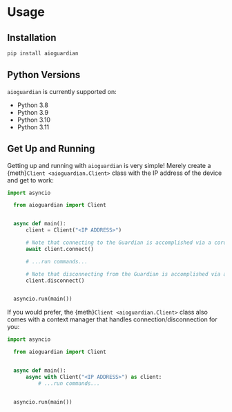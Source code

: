 # Usage

## Installation

```bash
pip install aioguardian
```

## Python Versions

`aioguardian` is currently supported on:

- Python 3.8
- Python 3.9
- Python 3.10
- Python 3.11

## Get Up and Running

Getting up and running with `aioguardian` is very simple! Merely create a
{meth}`Client <aioguardian.Client>` class with the IP address of the device and get to
work:

```python
import asyncio

  from aioguardian import Client


  async def main():
      client = Client("<IP ADDRESS>")

      # Note that connecting to the Guardian is accomplished via a coroutine:
      await client.connect()

      # ...run commands...

      # Note that disconnecting from the Guardian is accomplished via a regular method:
      client.disconnect()


  asyncio.run(main())
```

If you would prefer, the {meth}`Client <aioguardian.Client>` class also comes with a
context manager that handles connection/disconnection for you:

```python
import asyncio

  from aioguardian import Client


  async def main():
      async with Client("<IP ADDRESS>") as client:
          # ...run commands...


  asyncio.run(main())
```
